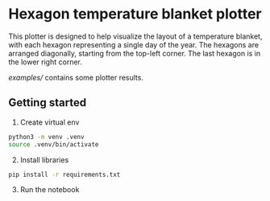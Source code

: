 # Hexagon temperature blanket plotter

This plotter is designed to help visualize the layout of a temperature blanket, with each hexagon representing a single day of the year. The hexagons are arranged diagonally, starting from the top-left corner. The last hexagon is in the lower right corner.

*examples/* contains some plotter results.

## Getting started

1. Create virtual env
```bash
python3 -m venv .venv
source .venv/bin/activate
```

2. Install libraries
```bash
pip install -r requirements.txt
```

3. Run the notebook
